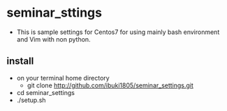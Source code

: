 # seminar_sttings
- This is sample settings for Centos7 for using mainly bash environment and Vim with non python.

## install
- on your terminal home directory 
   - git clone http://github.com/ibuki1805/seminar_settings.git
- cd seminar_settings
- ./setup.sh
